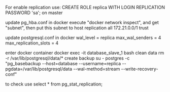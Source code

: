 For enable replication use:
CREATE ROLE replica WITH LOGIN REPLICATION PASSWORD 'sa'; on master

update pg_hba.conf in docker 
execute "docker network inspect", and get "subnet", then put this subnet to
host    replication     all             172.21.0.0/1            trust

update postgresql.conf in docker
wal_level = replica
max_wal_senders = 4
max_replication_slots = 4

enter docker container
docker exec -it database_slave_1 bash
clean data
rm -r /var/lib/postgresql/data/*
create backup
su - postgres -c "pg_basebackup --host=database --username=replica --pgdata=/var/lib/postgresql/data --wal-method=stream --write-recovery-conf"

to check use
select * from pg_stat_replication;